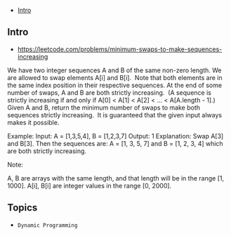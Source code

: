 - [Intro](#intro)

## Intro

- https://leetcode.com/problems/minimum-swaps-to-make-sequences-increasing

We have two integer sequences A and B of the same non-zero length.
We are allowed to swap elements A[i] and B[i].  Note that both elements are in the same index position in their respective sequences.
At the end of some number of swaps, A and B are both strictly increasing.  (A sequence is strictly increasing if and only if A[0] < A[1] < A[2] < ... < A[A.length - 1].)
Given A and B, return the minimum number of swaps to make both sequences strictly increasing.  It is guaranteed that the given input always makes it possible.

Example:
Input: A = [1,3,5,4], B = [1,2,3,7]
Output: 1
Explanation: 
Swap A[3] and B[3].  Then the sequences are:
A = [1, 3, 5, 7] and B = [1, 2, 3, 4]
which are both strictly increasing.

Note:

A, B are arrays with the same length, and that length will be in the range [1, 1000].
A[i], B[i] are integer values in the range [0, 2000].



## Topics

- `Dynamic Programming`


